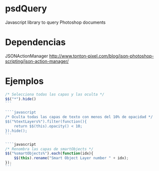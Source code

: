 # psdQuery
Javascript library to query Photoshop documents

# Dependencias
JSONActionManager
http://www.tonton-pixel.com/blog/json-photoshop-scripting/json-action-manager/

# Ejemplos

````javascript
/* Selecciona todas las capas y las oculta */
$$("*").hide()
```

````javascript
/* Oculta todas las capas de texto con menos del 10% de opacidad */
$$("%textLayers%").filter(function(){
    return $$(this).opacity() < 10;
}).hide();
```

````javascript
/* Renombra las capas de smartObjects */
$$("%smartObjects%").each(function(idx){
    $$(this).rename("Smart Object Layer number " + idx);
});
```
